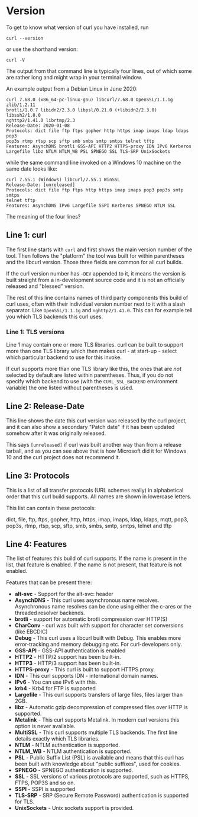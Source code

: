 # Version

To get to know what version of curl you have installed, run

    curl --version

or use the shorthand version:

    curl -V

The output from that command line is typically four lines, out of which some
are rather long and might wrap in your terminal window.

An example output from a Debian Linux in June 2020:

    curl 7.68.0 (x86_64-pc-linux-gnu) libcurl/7.68.0 OpenSSL/1.1.1g zlib/1.2.11
    brotli/1.0.7 libidn2/2.3.0 libpsl/0.21.0 (+libidn2/2.3.0) libssh2/1.8.0
    nghttp2/1.41.0 librtmp/2.3
    Release-Date: 2020-01-08
    Protocols: dict file ftp ftps gopher http https imap imaps ldap ldaps pop3
    pop3s rtmp rtsp scp sftp smb smbs smtp smtps telnet tftp 
    Features: AsynchDNS brotli GSS-API HTTP2 HTTPS-proxy IDN IPv6 Kerberos
    Largefile libz NTLM NTLM_WB PSL SPNEGO SSL TLS-SRP UnixSockets

while the same command line invoked on a Windows 10 machine on the same date
looks like:

    curl 7.55.1 (Windows) libcurl/7.55.1 WinSSL
    Release-Date: [unreleased]
    Protocols: dict file ftp ftps http https imap imaps pop3 pop3s smtp smtps
    telnet tftp
    Features: AsynchDNS IPv6 Largefile SSPI Kerberos SPNEGO NTLM SSL
    
The meaning of the four lines?

## Line 1: curl

The first line starts with `curl` and first shows the main version number of
the tool. Then follows the "platform" the tool was built for within
parentheses and the libcurl version. Those three fields are common for all
curl builds.

If the curl version number has `-DEV` appended to it, it means the version is
built straight from a in-development source code and it is not an officially
released and "blessed" version.

The rest of this line contains names of third party components this build of
curl uses, often with their individual version number next to it with a slash
separator. Like `OpenSSL/1.1.1g` and `nghttp2/1.41.0`. This can for example
tell you which TLS backends this curl uses.

### Line 1: TLS versions

Line 1 may contain one or more TLS libraries. curl can be built to support
more than one TLS library which then makes curl - at start-up - select which
particular backend to use for this invoke.

If curl supports more than one TLS library like this, the ones that are *not*
selected by default are listed within parentheses. Thus, if you do not specify
which backend to use (with the `CURL_SSL_BACKEND` environment variable)
the one listed without parentheses is used.

## Line 2: Release-Date

This line shows the date this curl version was released by the curl project,
and it can also show a secondary "Patch date" if it has been updated somehow
after it was originally released.

This says `[unreleased]` if curl was built another way than from a release
tarball, and as you can see above that is how Microsoft did it for Windows 10
and the curl project does not recommend it.

## Line 3: Protocols

This is a list of all transfer protocols (URL schemes really) in alphabetical
order that this curl build supports. All names are shown in lowercase letters.

This list can contain these protocols:

dict, file, ftp, ftps, gopher, http, https, imap, imaps, ldap, ldaps, mqtt,
pop3, pop3s, rtmp, rtsp, scp, sftp, smb, smbs, smtp, smtps, telnet and tftp

## Line 4: Features

The list of features this build of curl supports. If the name is present in
the list, that feature is enabled. If the name is not present, that feature is
not enabled.

Features that can be present there:

 - **alt-svc** - Support for the alt-svc: header
 - **AsynchDNS** - This curl uses asynchronous name resolves. Asynchronous
   name resolves can be done using either the c-ares or the threaded resolver
   backends.
 - **brotli** - support for automatic brotli compression over HTTP(S)
 - **CharConv** - curl was built with support for character set conversions
   (like EBCDIC)
 - **Debug** - This curl uses a libcurl built with Debug. This enables more
   error-tracking and memory debugging etc. For curl-developers only.
 - **GSS-API** - GSS-API authentication is enabled
 - **HTTP2** - HTTP/2 support has been built-in.
 - **HTTP3** - HTTP/3 support has been built-in.
 - **HTTPS-proxy** - This curl is built to support HTTPS proxy.
 - **IDN** - This curl supports IDN - international domain names.
 - **IPv6** - You can use IPv6 with this.
 - **krb4** - Krb4 for FTP is supported
 - **Largefile** - This curl supports transfers of large files, files larger
   than 2GB.
 - **libz** - Automatic gzip decompression of compressed files over HTTP is
   supported.
 - **Metalink** - This curl supports Metalink. In modern curl versions this
   option is never available.
 - **MultiSSL** - This curl supports multiple TLS backends. The first line
    details exactly which TLS libraries.
 - **NTLM** - NTLM authentication is supported.
 - **NTLM_WB** - NTLM authentication is supported.
 - **PSL** - Public Suffix List (PSL) is available and means that this curl has
   been built with knowledge about "public suffixes", used for cookies.
 - **SPNEGO** - SPNEGO authentication is supported.
 - **SSL** - SSL versions of various protocols are supported, such as HTTPS,
   FTPS, POP3S and so on.
 - **SSPI** - SSPI is supported
 - **TLS-SRP** - SRP (Secure Remote Password) authentication is supported for
   TLS.
 - **UnixSockets** - Unix sockets support is provided.
